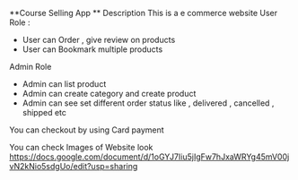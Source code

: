 **Course Selling App **
Description
  This is a e commerce website
 User Role : 
 - User can Order , give review on products
 - User can Bookmark multiple products

Admin Role
 - Admin can list product
 - Admin can create category and create product
 - Admin can see set different order status like , delivered , cancelled , shipped etc

You can checkout by using Card payment


 You can check Images of Website look 
 https://docs.google.com/document/d/1oGYJ7Iiu5jIgFw7hJxaWRYg45mV00jvN2kNio5sdgUo/edit?usp=sharing


